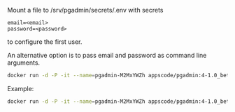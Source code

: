 Mount a file to /srv/pgadmin/secrets/.env with secrets

```
email=<email>
password=<password>
```
to configure the first user.

An alternative option is to pass email and password as command line arguments.

```sh
docker run -d -P -it --name=pgadmin-M2MxYWZh appscode/pgadmin:4-1.0_beta1 email password
```

Example:
```sh
docker run -d -P -it --name=pgadmin-M2MxYWZh appscode/pgadmin:4-1.0_beta1 demo@demo.com demo
```
